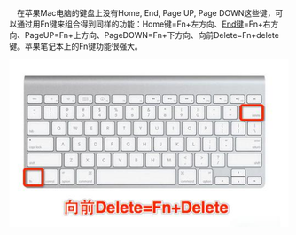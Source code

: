 　在苹果Mac电脑的键盘上没有Home, End, Page UP, Page DOWN这些键，可以通过用Fn键来组合得到同样的功能：Home键=Fn+左方向、[End键](https://www.baidu.com/s?wd=End%E9%94%AE&tn=44039180_cpr&fenlei=mv6quAkxTZn0IZRqIHckPjm4nH00T1Y3uW0LPvR4PHTdrAuhPjnY0ZwV5Hcvrjm3rH6sPfKWUMw85HfYnjn4nH6sgvPsT6KdThsqpZwYTjCEQLGCpyw9Uz4Bmy-bIi4WUvYETgN-TLwGUv3EnHT4P1nYnHT1nWc1n1ndnHmzPs)=Fn+右方向、PageUP=Fn+上方向、PageDOWN=Fn+下方向、向前Delete=Fn+delete键。苹果笔记本上的Fn键功能很强大。

[![img](image-201708191800/83d04cc0-ef2c-4eea-b5b1-94de4666b880.jpg)](https://gss0.baidu.com/-Po3dSag_xI4khGko9WTAnF6hhy/zhidao/pic/item/267f9e2f070828387c6059eebe99a9014d08f1df.jpg)